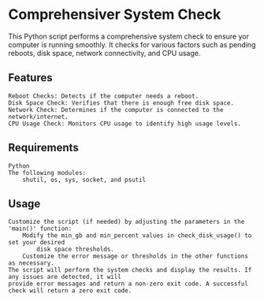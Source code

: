 # Comprehensiver System Check
This Python script performs a comprehensive system check to ensure yor computer is
running smoothly. It checks for various factors such as pending reboots, disk space,
network connectivity, and CPU usage.

## Features
    Reboot Checks: Detects if the computer needs a reboot.
    Disk Space Check: Verifies that there is enough free disk space.
    Network Check: Determines if the computer is connected to the network/internet.
    CPU Usage Check: Monitors CPU usage to identify high usage levels.

## Requirements
    Python
    The following modules:
        shutil, os, sys, socket, and psutil

## Usage
    Customize the script (if needed) by adjusting the parameters in the 'main()' function:
        Modify the min_gb and min_percent values in check_disk_usage() to set your desired
            disk space thresholds.
        Customize the error message or thresholds in the other functions as necessary.
    The script will perform the system checks and display the results. If any issues are detected, it will 
    provide error messages and return a non-zero exit code. A successful check will return a zero exit code.